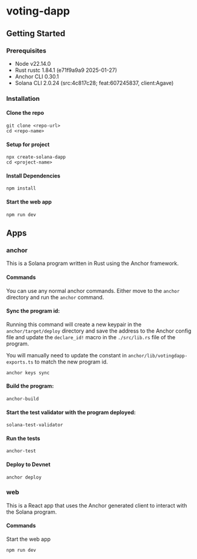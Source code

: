# voting-dapp

## Getting Started

### Prerequisites

- Node v22.14.0
- Rust rustc 1.84.1 (e71f9a9a9 2025-01-27)
- Anchor CLI 0.30.1
- Solana CLI 2.0.24 (src:4c817c28; feat:607245837, client:Agave)

### Installation

#### Clone the repo

```shell
git clone <repo-url>
cd <repo-name>
```
#### Setup for project
```shell
npx create-solana-dapp
cd <project-name>
```
#### Install Dependencies

```shell
npm install
```

#### Start the web app

```
npm run dev
```

## Apps

### anchor

This is a Solana program written in Rust using the Anchor framework.

#### Commands

You can use any normal anchor commands. Either move to the `anchor` directory and run the `anchor` command.

#### Sync the program id:

Running this command will create a new keypair in the `anchor/target/deploy` directory and save the address to the
Anchor config file and update the `declare_id!` macro in the `./src/lib.rs` file of the program.

You will manually need to update the constant in `anchor/lib/votingdapp-exports.ts` to match the new program id.

```shell
anchor keys sync
```

#### Build the program:

```shell
anchor-build
```

#### Start the test validator with the program deployed:

```shell
solana-test-validator
```

#### Run the tests

```shell
anchor-test
```

#### Deploy to Devnet

```shell
anchor deploy
```

### web

This is a React app that uses the Anchor generated client to interact with the Solana program.

#### Commands

Start the web app

```shell
npm run dev
```
